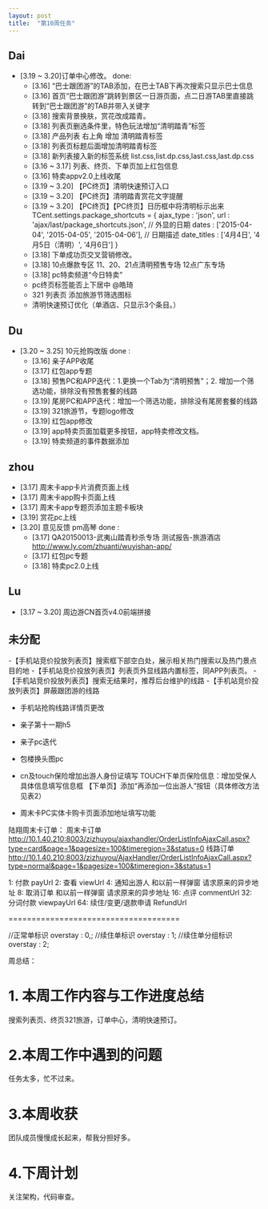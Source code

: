 ```yaml
---
layout: post
title:  "第10周任务"
---
```



Dai
---
- [3.19 ~ 3.20]订单中心修改。
done:
  - [3.16] “巴士跟团游”的TAB添加，在巴士TAB下再次搜索只显示巴士信息
  - [3.16] 首页“巴士跟团游”跳转到景区一日游页面，点二日游TAB里直接跳转到“巴士跟团游”的TAB并带入关键字
  - [3.18] 搜索背景换肤，赏花改成踏青。
  - [3.18] 列表页删选条件里，特色玩法增加“清明踏青”标签
  - [3.18] 产品列表 右上角 增加 清明踏青标签
  - [3.18] 列表页标题后面增加清明踏青标签
  - [3.18] 新列表接入新的标签系统
           list.css,list.dp.css,last.css,last.dp.css
  - [3.16 ~ 3.17] 列表、终页、下单页加上红包信息
  - [3.16] 特卖appv2.0上线收尾
  - [3.19 ~ 3.20] 【PC终页】清明快速预订入口
  - [3.19 ~ 3.20] 【PC终页】清明踏青赏花文字提醒
  - [3.19 ~ 3.20] 【PC终页】【PC终页】日历框中将清明标示出来
    <script src="http://js.40017.cn/cn/min/??/cn/sl/last/package_shortcuts.qingming.js"></script>
    TCent.settings.package_shortcuts = {
      ajax_type : 'json',
      url : 'ajax/last/package_shortcuts.json',
      // 外显的日期
      dates : ['2015-04-04', '2015-04-05', '2015-04-06'],
      // 日期描述
      date_titles : ['4月4日', '4月5日（清明）', '4月6日']
    }
  - [3.18] 下单成功页交叉营销修改。
  - [3.18] 10点爆款专区 11、20、21点清明预售专场 12点广东专场
  - [3.18] pc特卖频道“今日特卖”
  - pc终页标签能否上下居中 @皓琦
  - 321 列表页 添加旅游节筛选图标
  - 清明快速预订优化（单酒店、只显示3个条目。）


Du
--
- [3.20 ~ 3.25] 10元抢购改版
done :
  - [3.16] 亲子APP收尾
  - [3.17] 红包app专题
  - [3.18] 预售PC和APP迭代：1.更换一个Tab为“清明预售”；2. 增加一个筛选功能，排除没有预售套餐的线路
  - [3.19] 尾房PC和APP迭代：增加一个筛选功能，排除没有尾房套餐的线路
  - [3.19] 321旅游节，专题logo修改
  - [3.19] 红包app修改
  - [3.19] app特卖页面加载更多按钮，app特卖修改文档。
  - [3.19] 特卖频道的事件数据添加


zhou
----
- [3.17] 周末卡app卡片消费页面上线
- [3.17] 周末卡app购卡页面上线
- [3.17] 周末卡app专题页添加主题卡板块
- [3.19] 赏花pc上线
- [3.20] 意见反馈 pm高琴
done :
  - [3.17] QA20150013-武夷山踏青秒杀专场 测试报告-旅游酒店
    http://www.ly.com/zhuanti/wuyishan-app/
  - [3.17] 红包pc专题
  - [3.18] 特卖pc2.0上线


Lu
--
- [3.17 ~ 3.20] 周边游CN首页v4.0前端拼接

未分配
------
  -【手机站竞价投放列表页】搜索框下部空白处，展示相关热门搜索以及热门景点目的地
  -【手机站竞价投放列表页】列表页外显线路内置标签，同APP列表页。
  -【手机站竞价投放列表页】搜索无结果时，推荐后台维护的线路
  -【手机站竞价投放列表页】屏蔽跟团游的线路
  - 手机站抢购线路详情页更改
  - 亲子第十一期h5
  - 亲子pc迭代
  - 包楼换头图pc

  - cn及touch保险增加出游人身份证填写
    TOUCH下单页保险信息：增加受保人具体信息填写信息框
    【下单页】添加“再添加一位出游人”按钮（具体修改方法见表2）
  - 周末卡PC实体卡购卡页面添加地址填写功能


陆翔周末卡订单：
  周末卡订单
  http://10.1.40.210:8003/zizhuyou/ajaxhandler/OrderListInfoAjaxCall.aspx?type=card&page=1&pagesize=100&timeregion=3&status=0
  线路订单
  http://10.1.40.210:8003/zizhuyou/AjaxHandler/OrderListInfoAjaxCall.aspx?type=normal&page=1&pagesize=100&timeregion=3&status=1

  1: 付款 payUrl
  2: 查看 viewUrl
  4: 通知出游人 和以前一样弹窗 请求原来的异步地址
  8: 取消订单 和以前一样弹窗 请求原来的异步地址
  16: 点评 commentUrl
  32: 分词付款 viewpayUrl
  64: 续住/变更/退款申请 RefundUrl

  =====================================

  //正常单标识
  overstay : 0,;
  //续住单标识
  overstay : 1;
  //续住单分组标识
  overstay : 2;


周总结：

# 1. 本周工作内容与工作进度总结

搜索列表页、终页321旅游，订单中心，清明快速预订。

# 2.本周工作中遇到的问题

任务太多，忙不过来。

# 3.本周收获

团队成员慢慢成长起来，帮我分担好多。

# 4.下周计划

关注架构，代码审查。
